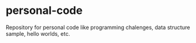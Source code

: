 # personal-code
Repository for personal code like programming chalenges, data structure sample, hello worlds, etc.
